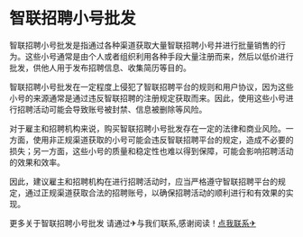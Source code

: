 # 智联招聘小号批发

智联招聘小号批发是指通过各种渠道获取大量智联招聘小号并进行批量销售的行为。这些小号通常是由个人或者组织利用各种手段大量注册而来，然后以低价进行批发，供他人用于发布招聘信息、收集简历等目的。

智联招聘小号批发在一定程度上侵犯了智联招聘平台的规则和用户协议，因为这些小号的来源通常是通过违反智联招聘的注册规定获取而来。因此，使用这些小号进行招聘活动可能会导致账号被封禁、信息被删除等风险。

对于雇主和招聘机构来说，购买智联招聘小号批发存在一定的法律和商业风险。一方面，使用非正规渠道获取的小号可能会违反智联招聘平台的规定，造成不必要的损失；另一方面，这些小号的质量和稳定性也难以得到保障，可能会影响招聘活动的效果和效率。

因此，建议雇主和招聘机构在进行招聘活动时，应当严格遵守智联招聘平台的规定，通过正规渠道获取合法的招聘账号，以确保招聘活动的顺利进行和有效果的实现。

更多关于智联招聘小号批发 请通过✈与我们联系,感谢阅读！[点我联系✈](https://docs.G208.com)